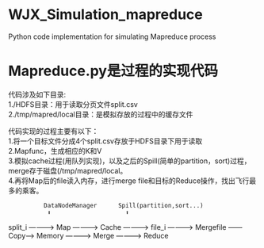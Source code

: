 # WJX_Simulation_mapreduce
Python code implementation for simulating Mapreduce process

# Mapreduce.py是过程的实现代码

代码涉及如下目录:  
1./HDFS目录：用于读取分页文件split.csv  
2./tmp/mapred/local目录：是模拟存放的过程中的缓存文件  

代码实现的过程主要有以下：  
1.将一个目标文件分成4个split.csv存放于HDFS目录下用于读取  
2.Mapfunc，生成相应的K和V  
3.模拟cache过程(用队列实现)，以及之后的Spill(简单的partition，sort)过程，merge存于磁盘(/tmp/mapred/local。  
4.再将Map后的file读入内存，进行merge file和目标的Reduce操作，找出飞行最多的乘客。  

                              
              DataNodeManager      Spill(partition,sort...)    
               ⬆                     ⬆
split_i ————> Map ————> Cache ————> file_i ————> Mergefile ——Copy——> Memory ————> Merge ————> Reduce
